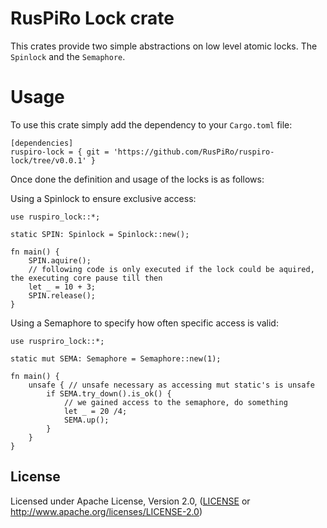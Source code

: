 # RusPiRo Lock crate

This crates provide two simple abstractions on low level atomic locks. The ``Spinlock`` and the ``Semaphore``.

# Usage

To use this crate simply add the dependency to your ``Cargo.toml`` file:
```
[dependencies]
ruspiro-lock = { git = 'https://github.com/RusPiRo/ruspiro-lock/tree/v0.0.1' }
```

Once done the definition and usage of the locks is as follows:

Using a Spinlock to ensure exclusive access:
```
use ruspiro_lock::*;

static SPIN: Spinlock = Spinlock::new();

fn main() {
    SPIN.aquire();
    // following code is only executed if the lock could be aquired, the executing core pause till then
    let _ = 10 + 3;
    SPIN.release();
}
```

Using a Semaphore to specify how often specific access is valid:
```
use ruspriro_lock::*;

static mut SEMA: Semaphore = Semaphore::new(1);

fn main() {
    unsafe { // unsafe necessary as accessing mut static's is unsafe
        if SEMA.try_down().is_ok() {
            // we gained access to the semaphore, do something
            let _ = 20 /4;
            SEMA.up();
        }
    }
}
```

## License
Licensed under Apache License, Version 2.0, ([LICENSE](LICENSE) or http://www.apache.org/licenses/LICENSE-2.0)